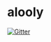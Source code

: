 # alooly

[![Gitter](https://badges.gitter.im/alooly12368/alooly.svg)](https://gitter.im/alooly12368/alooly?utm_source=badge&utm_medium=badge&utm_campaign=pr-badge&utm_content=badge)